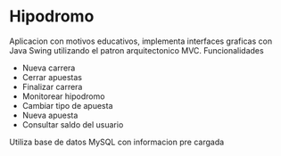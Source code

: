 # Hipodromo

Aplicacion con motivos educativos, implementa interfaces graficas con Java Swing utilizando el patron arquitectonico MVC. 
Funcionalidades
  - Nueva carrera
  - Cerrar apuestas
  - Finalizar carrera
  - Monitorear hipodromo
  - Cambiar tipo de apuesta
  - Nueva apuesta
  - Consultar saldo del usuario
  
 Utiliza base de datos MySQL con informacion pre cargada
